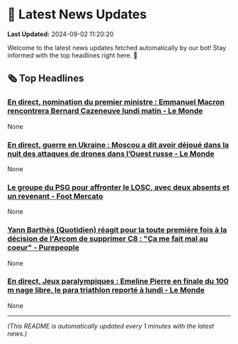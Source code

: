 # 📰 Latest News Updates
**Last Updated:** 2024-09-02 11:20:20

Welcome to the latest news updates fetched automatically by our bot! Stay informed with the top headlines right here. 🚀

## 🗞️ Top Headlines

### [En direct, nomination du premier ministre : Emmanuel Macron rencontrera Bernard Cazeneuve lundi matin - Le Monde](https://news.google.com/rss/articles/CBMi-wFBVV95cUxNTENfY2NOTVkxb1NWSmhqSkYtRFUyWklkcFYyMFN1ampFMVlhcFlBbW5PMENlb1RjSlk5VE02Z01YWkpzMkZFVTdsVmktVzZFSkZVYWNiYmRuMWtVSzRUU21yX0JPVzlnbGxLTk51bTNwa1Z2MFd2TmdmMkZaby0tS1ZzQkplVGxkNGJFYzFTNGxONmdXTVFyM01yS2ZIWXhzRlJucUZKR1htTVVHZ3JCNHhTYXlpaU9xQWFRM2k0NjViQklKaVRwYlRQQjF5SWZqLWg2bEQtaVl3T3l2dUZFdk1hQVBUWHJIM0xYY1RzRmVyTEpPcTJBdG1xaw?oc=5)
None

### [En direct, guerre en Ukraine : Moscou a dit avoir déjoué dans la nuit des attaques de drones dans l’Ouest russe - Le Monde](https://news.google.com/rss/articles/CBMi-gFBVV95cUxNa0IxQ0lBSE9jS1FQMHNRTWhoUXJxX3VqdHlCZDYzRE1nN3hfbHhtUnBSc1pIUVJlbUliTlpnQkpxZEQtRFVBLWFMY2tWWlVZRDNob3NGUE1hazltdl9FS0dtZG00bjlpZkplYTlkbFZ5YnJTMTVaNjMyWjFXRWdhUkhWbGRaanZxRGtFSEY1Y1dqSzhQTVZlYlgzNEZSUEJqRkZuWU0tOGpVT0NnWmtpdlRWeGhqSF9lMFFhWnZEQzRHYmFOcC1WRHdBRUdNRm9IQzljTlBwZEJVVlUzbFRZQ2JVZzVScG9HZXRzeXdwZC1JZHFEa1pWcXJR?oc=5)
None

### [Le groupe du PSG pour affronter le LOSC, avec deux absents et un revenant - Foot Mercato](https://news.google.com/rss/articles/CBMivgFBVV95cUxPTUpxQU1vV2U1YWlKUjFrak9wQzZjQ214aDVtZkxfSnFqa2s1S21rXy1RakJSZmw2T21WbEg2RUgxeThJMWNDcWdMVDdoZTNET05WQjdXakhXR2U5NWFRSV9TNFZuZzE1TzZOUUNzWXdRMUxaTFBuRFJNSzh2RjRNWFFQQlVhTnRZMm8xODdYdlZWQWtOSFQtSENNOVN1VDZablZuSktNdWlxYkRVaXd6Nkhpb1kyZ1c1bGJVdTh3?oc=5)
None

### [Yann Barthès (Quotidien) réagit pour la toute première fois à la décision de l'Arcom de supprimer C8 : "Ça me fait mal au coeur" - Purepeople](https://news.google.com/rss/articles/CBMi-wFBVV95cUxPczNKUDMzck1nVkF1amZOVGpBcmNxU0VrWmVOcHFWMDN3RFF1czVxZzBlZnNmUG9DQTFjUU1QallwTDljb0VCOHZoQ0JxZzdlZjdvWTJjZWdvSnBkYUs4TTNzSDRwaWhBRHRfNFE3UDRQLW9rNmgwb3JVdS1GOVdWT2ZRTXZpQzV1REpjRDFERFB2dXpuRGVYRTc1eXZteG9uaGdPYXJ4YWU2ZmFBa1E5MlF6aUw2dHFET0lTamlRdnFQaUVFWjZsemltUTBtTHI3NFBES2hLXzhMYldDSkdNMzRYMFRxV0JhMWEwZmFqQUhyVHdPUC1QLXRYOA?oc=5)
None

### [En direct, Jeux paralympiques : Emeline Pierre en finale du 100 m nage libre, le para triathlon reporté à lundi - Le Monde](https://news.google.com/rss/articles/CBMi1wFBVV95cUxOR0daN2pYOHlYNmgyYUh3VlpqVWNkeVBGYV83ekdZajI0SFVGbFlSQ044WkxrRHZOME94dWVKdjZwZXJfWF9mNmc4cTkzdEJJcFZ6bWppUGxzeE4wVEZKSlNyRGZRLVM2RUFfMXlsbWJyeHVfaUdYeHI2QWxJWE1JaGNKQ0tGVlhLQ2QyZzVtaWxGUVJUYS1jRmJxZktnVEdyb1hHNzBXeGNMcFRqdUpfSGpDVC11bi1YaS1fa2lxSzlWMWxMSnpQeC1pV1N5NjNKUlI1ZktwNA?oc=5)
None

---
*(This README is automatically updated every 1 minutes with the latest news.)*

